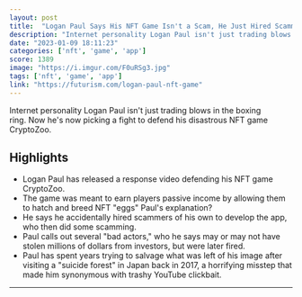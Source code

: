 ```yaml
---
layout: post
title:  "Logan Paul Says His NFT Game Isn't a Scam, He Just Hired Scammers to Build It and They Did Some Scamming"
description: "Internet personality Logan Paul isn't just trading blows in the boxing ring. Now he's now picking a fight to defend his disastrous NFT game CryptoZoo."
date: "2023-01-09 18:11:23"
categories: ['nft', 'game', 'app']
score: 1389
image: "https://i.imgur.com/F0uRSg3.jpg"
tags: ['nft', 'game', 'app']
link: "https://futurism.com/logan-paul-nft-game"
---
```


Internet personality Logan Paul isn't just trading blows in the boxing ring. Now he's now picking a fight to defend his disastrous NFT game CryptoZoo.

## Highlights

- Logan Paul has released a response video defending his NFT game CryptoZoo.
- The game was meant to earn players passive income by allowing them to hatch and breed NFT "eggs" Paul's explanation?
- He says he accidentally hired scammers of his own to develop the app, who then did some scamming.
- Paul calls out several "bad actors," who he says may or may not have stolen millions of dollars from investors, but were later fired.
- Paul has spent years trying to salvage what was left of his image after visiting a "suicide forest" in Japan back in 2017, a horrifying misstep that made him synonymous with trashy YouTube clickbait.

---
